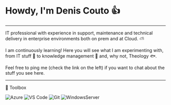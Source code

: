 # Howdy, I'm Denis Couto 👍
---

IT professional with experience in support, maintenance and technical delivery in enterprise environments both on prem and at Cloud. ⛅

I am continuously learning! Here you will see what I am experimenting with, from IT stuff 💾 to knowledge management 🧠 and, why not, Theology 🐟.

Feel free to ping me (check the link on the left) if you want to chat about the stuff you see here.

---

🧰 Toolbox
<!--Toolbox icons -->
![Azure](https://img.shields.io/badge/azure-%230072C6.svg?style=for-the-badge&logo=azure-devops&logoColor=white)
![VS Code](https://img.shields.io/badge/VS%20Code-007ACC.svg?&style=for-the-badge&logo=visual-studio-code&logoColor=white)
![Git](https://img.shields.io/badge/git-%3776AB.svg?style=for-the-badge&logo=git&logoColor=white&color=F05032)
![WindowsServer](https://img.shields.io/badge/microsoft-windows.svg?style=for-the-badge&logo=windows&color=000000)
